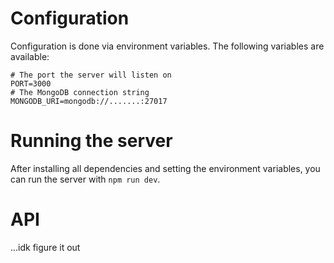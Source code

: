 # Configuration

Configuration is done via environment variables. The following variables are available:
```env
# The port the server will listen on
PORT=3000
# The MongoDB connection string
MONGODB_URI=mongodb://.......:27017
```

# Running the server
After installing all dependencies and setting the environment variables, you can run the server with `npm run dev`.

# API
...idk figure it out